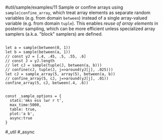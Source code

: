 #util/sample/examples/11 Sample or confine arrays using `sample|confine_array`, which treat array elements as separate random variables (e.g. from domain `between`) instead of a single array-valued variable (e.g. from domain `tuple`). This enables _reuse of array elements_ in posterior sampling, which can be more efficient unless specialized array samplers (a.k.a. "block" samplers) are defined.
```js:js_input

let a = sample(between(0, 1))
let b = sample(between(a, 1))
// const yJ = [.4, .45, .5, .55, .6]
// const J = yJ.length
// let cJ = sample(tuple(J, between(a, b)))
// confine(cJ, tuple(J, j=>around(yJ[j], .025)))
let cJ = sample_array(5, array(5), between(a, b))
// confine_array(5, cJ, j=>around(yJ[j], .01))
confine_array(5, cJ, between(.4, .6))

```
```js:js_removed

const _sample_options = { 
  stats:'mks ess lwr r t',
  max_time:5000,
  table: true,
  plot:'a b',
  async:true
}

```
#_util #_async
